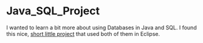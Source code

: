 Java_SQL_Project
=========

I wanted to learn a bit more about using Databases in Java and SQL. I found this nice, <a href="http://www.vogella.com/tutorials/EclipseDataToolsPlatform/article.html#dtpintro_dtp">short little project</a> that used both of them in Eclipse.

